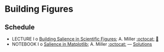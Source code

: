 # Building Figures

## Schedule

 * LECTURE I  o  [Building Salience in Scientific Figures](BuildingSalienceInScientificFigures.ipynb); A. Miller [:octocat:](https://github.com/adamamiller)  [:movie_camera:](https://youtu.be/mOikoz6ITLQ)
 * NOTEBOOK I  o  [Salience in Matplotlib](SalienceInMatplotlib.ipynb); A. Miller [:octocat:](https://github.com/adamamiller) –– [Solutions](SalienceInMatplotlibSolutions.ipynb)
